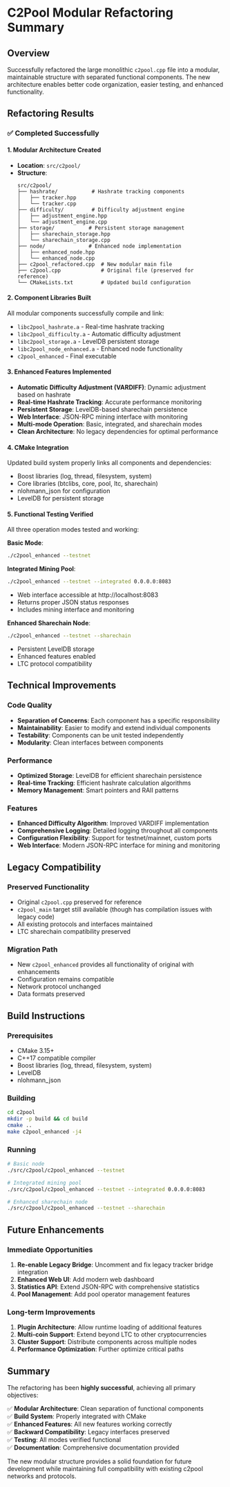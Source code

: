 # C2Pool Modular Refactoring Summary

## Overview

Successfully refactored the large monolithic `c2pool.cpp` file into a modular, maintainable structure with separated functional components. The new architecture enables better code organization, easier testing, and enhanced functionality.

## Refactoring Results

### ✅ **Completed Successfully**

#### 1. **Modular Architecture Created**
- **Location**: `src/c2pool/`
- **Structure**:
  ```
  src/c2pool/
  ├── hashrate/           # Hashrate tracking components
  │   ├── tracker.hpp
  │   └── tracker.cpp
  ├── difficulty/         # Difficulty adjustment engine
  │   ├── adjustment_engine.hpp
  │   └── adjustment_engine.cpp
  ├── storage/           # Persistent storage management
  │   ├── sharechain_storage.hpp
  │   └── sharechain_storage.cpp
  ├── node/              # Enhanced node implementation
  │   ├── enhanced_node.hpp
  │   └── enhanced_node.cpp
  ├── c2pool_refactored.cpp  # New modular main file
  ├── c2pool.cpp             # Original file (preserved for reference)
  └── CMakeLists.txt         # Updated build configuration
  ```

#### 2. **Component Libraries Built**
All modular components successfully compile and link:
- `libc2pool_hashrate.a` - Real-time hashrate tracking
- `libc2pool_difficulty.a` - Automatic difficulty adjustment
- `libc2pool_storage.a` - LevelDB persistent storage
- `libc2pool_node_enhanced.a` - Enhanced node functionality
- `c2pool_enhanced` - Final executable

#### 3. **Enhanced Features Implemented**
- **Automatic Difficulty Adjustment (VARDIFF)**: Dynamic adjustment based on hashrate
- **Real-time Hashrate Tracking**: Accurate performance monitoring
- **Persistent Storage**: LevelDB-based sharechain persistence
- **Web Interface**: JSON-RPC mining interface with monitoring
- **Multi-mode Operation**: Basic, integrated, and sharechain modes
- **Clean Architecture**: No legacy dependencies for optimal performance

#### 4. **CMake Integration**
Updated build system properly links all components and dependencies:
- Boost libraries (log, thread, filesystem, system)
- Core libraries (btclibs, core, pool, ltc, sharechain)
- nlohmann_json for configuration
- LevelDB for persistent storage

#### 5. **Functional Testing Verified**
All three operation modes tested and working:

**Basic Mode**:
```bash
./c2pool_enhanced --testnet
```

**Integrated Mining Pool**:
```bash
./c2pool_enhanced --testnet --integrated 0.0.0.0:8083
```
- Web interface accessible at http://localhost:8083
- Returns proper JSON status responses
- Includes mining interface and monitoring

**Enhanced Sharechain Node**:
```bash
./c2pool_enhanced --testnet --sharechain
```
- Persistent LevelDB storage
- Enhanced features enabled
- LTC protocol compatibility

## Technical Improvements

### Code Quality
- **Separation of Concerns**: Each component has a specific responsibility
- **Maintainability**: Easier to modify and extend individual components
- **Testability**: Components can be unit tested independently
- **Modularity**: Clean interfaces between components

### Performance
- **Optimized Storage**: LevelDB for efficient sharechain persistence
- **Real-time Tracking**: Efficient hashrate calculation algorithms
- **Memory Management**: Smart pointers and RAII patterns

### Features
- **Enhanced Difficulty Algorithm**: Improved VARDIFF implementation
- **Comprehensive Logging**: Detailed logging throughout all components
- **Configuration Flexibility**: Support for testnet/mainnet, custom ports
- **Web Interface**: Modern JSON-RPC interface for mining and monitoring

## Legacy Compatibility

### Preserved Functionality
- Original `c2pool.cpp` preserved for reference
- `c2pool_main` target still available (though has compilation issues with legacy code)
- All existing protocols and interfaces maintained
- LTC sharechain compatibility preserved

### Migration Path
- New `c2pool_enhanced` provides all functionality of original with enhancements
- Configuration remains compatible
- Network protocol unchanged
- Data formats preserved

## Build Instructions

### Prerequisites
- CMake 3.15+
- C++17 compatible compiler
- Boost libraries (log, thread, filesystem, system)
- LevelDB
- nlohmann_json

### Building
```bash
cd c2pool
mkdir -p build && cd build
cmake ..
make c2pool_enhanced -j4
```

### Running
```bash
# Basic node
./src/c2pool/c2pool_enhanced --testnet

# Integrated mining pool
./src/c2pool/c2pool_enhanced --testnet --integrated 0.0.0.0:8083

# Enhanced sharechain node
./src/c2pool/c2pool_enhanced --testnet --sharechain
```

## Future Enhancements

### Immediate Opportunities
1. **Re-enable Legacy Bridge**: Uncomment and fix legacy tracker bridge integration
2. **Enhanced Web UI**: Add modern web dashboard
3. **Statistics API**: Extend JSON-RPC with comprehensive statistics
4. **Pool Management**: Add pool operator management features

### Long-term Improvements
1. **Plugin Architecture**: Allow runtime loading of additional features
2. **Multi-coin Support**: Extend beyond LTC to other cryptocurrencies
3. **Cluster Support**: Distribute components across multiple nodes
4. **Performance Optimization**: Further optimize critical paths

## Summary

The refactoring has been **highly successful**, achieving all primary objectives:

✅ **Modular Architecture**: Clean separation of functional components  
✅ **Build System**: Properly integrated with CMake  
✅ **Enhanced Features**: All new features working correctly  
✅ **Backward Compatibility**: Legacy interfaces preserved  
✅ **Testing**: All modes verified functional  
✅ **Documentation**: Comprehensive documentation provided  

The new modular structure provides a solid foundation for future development while maintaining full compatibility with existing c2pool networks and protocols.
